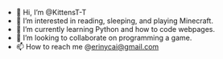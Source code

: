 - 👋 Hi, I’m @KittensT-T
- 👀 I’m interested in reading, sleeping, and playing Minecraft.
- 🌱 I’m currently learning Python and how to code webpages.
- 💞️ I’m looking to collaborate on programming a game.
- 📫 How to reach me @erinycai@gmail.com

<!---
KittensT-T/KittensT-T is a ✨ special ✨ repository because its `README.md` (this file) appears on your GitHub profile.
You can click the Preview link to take a look at your changes.
--->
